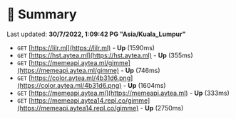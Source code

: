 # 📖 Summary
Last updated: **30/7/2022, 1:09:42 PG "Asia/Kuala_Lumpur"**

- `GET` [https://lilr.ml](https://lilr.ml) - **Up** (1590ms)
- `GET` [https://hst.aytea.ml](https://hst.aytea.ml) - **Up** (355ms)
- `GET` [https://memeapi.aytea.ml/gimme](https://memeapi.aytea.ml/gimme) - **Up** (746ms)
- `GET` [https://color.aytea.ml/4b31d6.png](https://color.aytea.ml/4b31d6.png) - **Up** (1604ms)
- `GET` [https://memeapi.aytea.ml](https://memeapi.aytea.ml) - **Up** (333ms)
- `GET` [https://memeapi.aytea14.repl.co/gimme](https://memeapi.aytea14.repl.co/gimme) - **Up** (2750ms)
